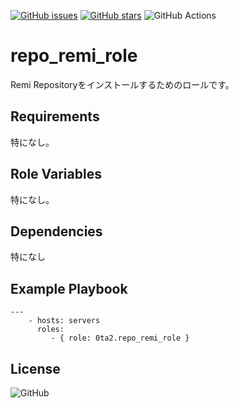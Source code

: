 [![GitHub issues](https://img.shields.io/github/issues/0ta2/repo_remi_role)](https://github.com/0ta2/repo_remi_role/issues)
[![GitHub stars](https://img.shields.io/github/stars/0ta2/repo_remi_role)](https://github.com/0ta2/repo_remi_role/stargazers)
![GitHub Actions](https://github.com/0ta2/repo_remi_role/workflows/Molecule%20Test/badge.svg)

repo_remi_role
=========

Remi Repositoryをインストールするためのロールです。

Requirements
------------

特になし。

Role Variables
--------------

特になし。

Dependencies
------------

特になし

Example Playbook
----------------

```
---
    - hosts: servers
      roles:
         - { role: 0ta2.repo_remi_role }
```

License
-------

![GitHub](https://img.shields.io/github/license/0ta2/repo_remi_role)
